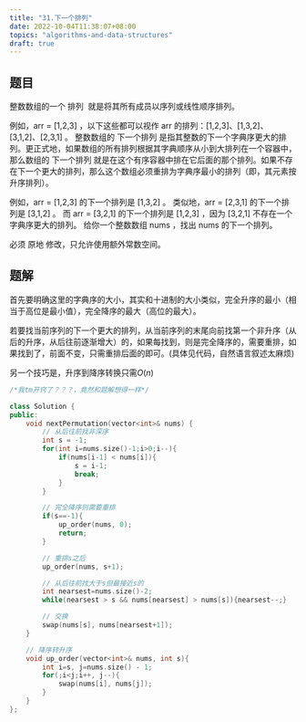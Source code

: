 ```yaml
---
title: "31.下一个排列"
date: 2022-10-04T11:38:07+08:00
topics: "algorithms-and-data-structures"
draft: true
---
```


## 题目
整数数组的一个 排列  就是将其所有成员以序列或线性顺序排列。

例如，arr = [1,2,3] ，以下这些都可以视作 arr 的排列：[1,2,3]、[1,3,2]、[3,1,2]、[2,3,1] 。
整数数组的 下一个排列 是指其整数的下一个字典序更大的排列。更正式地，如果数组的所有排列根据其字典顺序从小到大排列在一个容器中，那么数组的 下一个排列 就是在这个有序容器中排在它后面的那个排列。如果不存在下一个更大的排列，那么这个数组必须重排为字典序最小的排列（即，其元素按升序排列）。

例如，arr = [1,2,3] 的下一个排列是 [1,3,2] 。
类似地，arr = [2,3,1] 的下一个排列是 [3,1,2] 。
而 arr = [3,2,1] 的下一个排列是 [1,2,3] ，因为 [3,2,1] 不存在一个字典序更大的排列。
给你一个整数数组 nums ，找出 nums 的下一个排列。

必须 原地 修改，只允许使用额外常数空间。

## 题解

首先要明确这里的字典序的大小，其实和十进制的大小类似，完全升序的最小（相当于高位是最小值），完全降序的最大（高位的最大）。

若要找当前序列的下一个更大的排列，从当前序列的末尾向前找第一个非升序（从后的升序，从后往前逐渐增大）的，如果每找到，则是完全降序的，需要重排，如果找到了，前面不变，只需重排后面的即可。(具体见代码，自然语言叙述太麻烦)

另一个技巧是，升序到降序转换只需$O(n)$

```cpp
/*我tm开窍了？？？，竟然和题解想得一样*/

class Solution {
public:
    void nextPermutation(vector<int>& nums) {
        // 从后往前找非深序
        int s = -1;
        for(int i=nums.size()-1;i>0;i--){
            if(nums[i-1] < nums[i]){
                s = i-1;
                break;
            }
        }

        // 完全降序则需要重排
        if(s==-1){
            up_order(nums, 0);
            return;
        }

        // 重排s之后
        up_order(nums, s+1);

        // 从后往前找大于s但最接近s的
        int nearsest=nums.size()-2;
        while(nearsest > s && nums[nearsest] > nums[s]){nearsest--;}

        // 交换
        swap(nums[s], nums[nearsest+1]);
    }

    // 降序转升序
    void up_order(vector<int>& nums, int s){
        int i=s, j=nums.size() - 1;
        for(;i<j;i++, j--){
            swap(nums[i], nums[j]);
        }
    }
};
```
